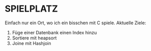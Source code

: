SPIELPLATZ
==========

Einfach nur ein Ort, wo ich ein bisschen mit C spiele.
Aktuelle Ziele:

1. Füge einer Datenbank einen Index hinzu
2. Sortiere mit heapsort
3. Joine mit Hashjoin
